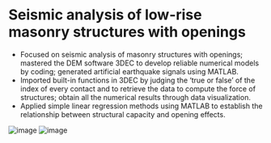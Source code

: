 # Seismic analysis of low-rise masonry structures with openings
- Focused on seismic analysis of masonry structures with openings; mastered the DEM software 3DEC to develop reliable numerical models by coding; generated artificial earthquake signals using MATLAB.
- Imported built-in functions in 3DEC by judging the ‘true or false’ of the index of every contact and to retrieve the data to compute the force of structures; obtain all the numerical results through data visualization. 
- Applied simple linear regression methods using MATLAB to establish the relationship between structural capacity and opening effects.

![image](https://user-images.githubusercontent.com/103648207/179786840-5a5bff74-2eb1-48e2-9ce3-b3eefb6e7fa4.png)
![image](https://user-images.githubusercontent.com/103648207/179786966-73ae4c5b-8e51-4f2f-90b2-65358a838ca0.png)
